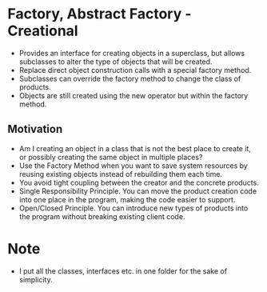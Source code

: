 # Factory, Abstract Factory - Creational
- Provides an interface for creating objects in a superclass, but allows subclasses to alter the type of objects that will be created.
- Replace direct object construction calls with a special factory method.
- Subclasses can override the factory method to change the class of products.
- Objects are still created using the new operator but within the factory method.

## Motivation
- Am I creating an object in a class that is not the best place to create it, or possibly creating the same object in multiple places?
- Use the Factory Method when you want to save system resources by reusing existing objects instead of rebuilding them each time.
- You avoid tight coupling between the creator and the concrete products.
- Single Responsibility Principle. You can move the product creation code into one place in the program, making the code easier to support.
- Open/Closed Principle. You can introduce new types of products into the program without breaking existing client code.

# Note
- I put all the classes, interfaces etc. in one folder for the sake of simplicity.
